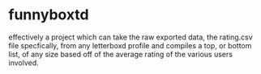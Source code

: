 # funnyboxtd
effectively a project which can take the raw exported data, the rating.csv file specfically, from any letterboxd profile and compiles a top, or bottom list, of any size based off of the average rating of the various users involved.
